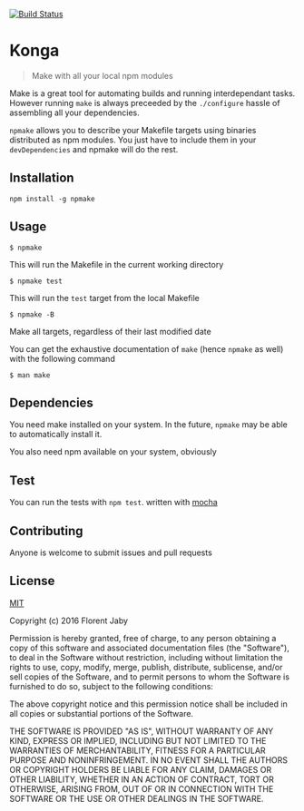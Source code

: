 [![Build Status][travis-image]][travis-url]

Konga
==================

> Make with all your local npm modules

Make is a great tool for automating builds and running interdependant tasks.
However running `make` is always preceeded by the `./configure` hassle of
assembling all your dependencies.

`npmake` allows you to describe your Makefile targets using binaries
distributed as npm modules. You just have to include them in your
`devDependencies` and npmake will do the rest.

Installation
------------

    npm install -g npmake


Usage
-----

    $ npmake

This will run the Makefile in the current working directory


    $ npmake test

This will run the `test` target from the local Makefile


    $ npmake -B

Make all targets, regardless of their last modified date


You can get the exhaustive documentation of `make` (hence `npmake` as well) with
the following command

    $ man make

Dependencies
------------

You need make installed on your system.
In the future, `npmake` may be able to automatically install it.

You also need npm available on your system, obviously

Test
----

You can run the tests with `npm test`. written with [mocha][mocha-url]

Contributing
------------

Anyone is welcome to submit issues and pull requests

License
-------

[MIT](http://opensource.org/licenses/MIT)

Copyright (c) 2016 Florent Jaby

Permission is hereby granted, free of charge, to any person obtaining a copy of this software and associated documentation files (the "Software"), to deal in the Software without restriction, including without limitation the rights to use, copy, modify, merge, publish, distribute, sublicense, and/or sell copies of the Software, and to permit persons to whom the Software is furnished to do so, subject to the following conditions:

The above copyright notice and this permission notice shall be included in all copies or substantial portions of the Software.

THE SOFTWARE IS PROVIDED "AS IS", WITHOUT WARRANTY OF ANY KIND, EXPRESS OR IMPLIED, INCLUDING BUT NOT LIMITED TO THE WARRANTIES OF MERCHANTABILITY, FITNESS FOR A PARTICULAR PURPOSE AND NONINFRINGEMENT. IN NO EVENT SHALL THE AUTHORS OR COPYRIGHT HOLDERS BE LIABLE FOR ANY CLAIM, DAMAGES OR OTHER LIABILITY, WHETHER IN AN ACTION OF CONTRACT, TORT OR OTHERWISE, ARISING FROM, OUT OF OR IN CONNECTION WITH THE SOFTWARE OR THE USE OR OTHER DEALINGS IN THE SOFTWARE.


[travis-image]: http://img.shields.io/travis/Floby/npmake/master.svg?style=flat
[travis-url]: https://travis-ci.org/Floby/npmake
[mocha-url]: https://github.com/visionmedia/mocha
[kong-url]: http://getkong.org

